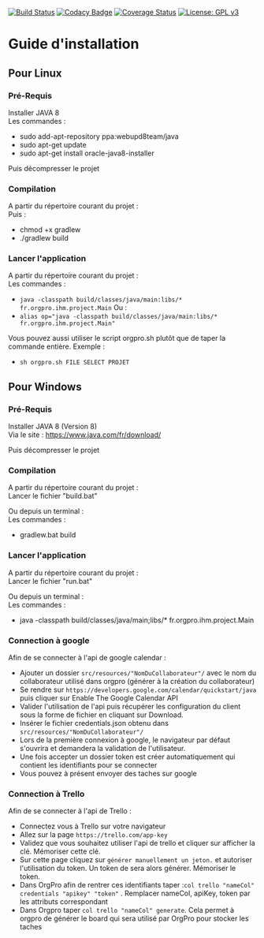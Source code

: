 [![Build Status](https://travis-ci.org/Org-Pro/orgpro-ihm.svg?branch=master)](https://travis-ci.org/Org-Pro/orgpro-ihm)
[![Codacy Badge](https://api.codacy.com/project/badge/Grade/2bcdbf832d18455d8e3f8dcaceb63af2)](https://www.codacy.com/app/Trellorg/orgpro-ihm?utm_source=github.com&amp;utm_medium=referral&amp;utm_content=Org-Pro/orgpro-ihm&amp;utm_campaign=Badge_Grade)
[![Coverage Status](https://coveralls.io/repos/github/Org-Pro/orgpro-ihm/badge.svg?branch=master)](https://coveralls.io/github/Org-Pro/orgpro-ihm?branch=master)
[![License: GPL v3](https://img.shields.io/badge/License-GPL%20v3-blue.svg)](https://github.com/CodeChillAlluna/code-chill/blob/master/LICENSE)

# Guide d'installation

## Pour Linux

### Pré-Requis
Installer JAVA 8  
Les commandes :  
- sudo add-apt-repository ppa:webupd8team/java  
- sudo apt-get update  
- sudo apt-get install oracle-java8-installer  
 
Puis décompresser le projet
    
### Compilation
A partir du répertoire courant du projet :  
Puis :  
- chmod +x gradlew  
- ./gradlew build  
    
### Lancer l'application
A partir du répertoire courant du projet :  
Les commandes :  
- ```java -classpath build/classes/java/main:libs/* fr.orgpro.ihm.project.Main```
Ou :  
- ```alias op="java -classpath build/classes/java/main:libs/* fr.orgpro.ihm.project.Main"```

Vous pouvez aussi utiliser le script orgpro.sh plutôt que de taper la commande entière. Exemple : 
- ```sh orgpro.sh FILE SELECT PROJET```
    
## Pour Windows

### Pré-Requis
Installer JAVA 8 (Version 8)  
Via le site : <https://www.java.com/fr/download/>  

Puis décompresser le projet

### Compilation
A partir du répertoire courant du projet :  
Lancer le fichier "build.bat"  

Ou depuis un terminal :  
Les commandes :  
- gradlew.bat build

###  Lancer l'application
A partir du répertoire courant du projet :  
Lancer le fichier "run.bat"  

Ou depuis un terminal :  
Les commandes :  
- java -classpath build/classes/java/main;libs/* fr.orgpro.ihm.project.Main

### Connection à google

Afin de se connecter à l'api de google calendar : 

* Ajouter un dossier ```src/resources/"NomDuCollaborateur"/``` avec le nom du collaborateur utilisé dans orgpro (générer à la création du collaborateur)
* Se rendre sur ```https://developers.google.com/calendar/quickstart/java``` puis cliquer sur Enable The Google Calendar API 
* Valider l'utilisation de l'api puis récupérer les configuration du client sous la forme de fichier en cliquant sur Download.
* Insérer le fichier credentials.json obtenu dans ```src/resources/"NomDuCollaborateur"/```
* Lors de la première connexion à google, le navigateur par défaut s'ouvrira et demandera la validation de l'utilisateur. 
* Une fois accepter un dossier token est créer automatiquement qui contient les identifiants pour se connecter
* Vous pouvez à présent envoyer des taches sur google

### Connection à Trello

Afin de se connecter à l'api de Trello : 

* Connectez vous à Trello sur votre navigateur
* Allez sur la page ```https://trello.com/app-key```
* Validez que vous souhaitez utiliser l'api de trello et cliquer sur afficher la clé. Mémoriser cette clé.
* Sur cette page cliquez sur ```générer manuellement un jeton.``` et autoriser l'utilisation du token. Un token de sera alors générer. Mémoriser le token.
* Dans OrgPro afin de rentrer ces identifiants taper :```col trello "nameCol" credentials "apikey" "token"``` . Remplacer nameCol, apiKey, token par les attributs correspondant
* Dans Orgpro taper ```col trello "nameCol" generate```. Cela permet à orgpro de générer le board qui sera utilisé par OrgPro pour stocker les taches 

